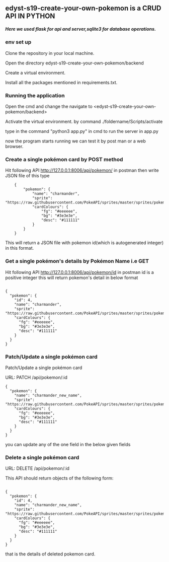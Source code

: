 <h2>edyst-s19-create-your-own-pokemon is a CRUD API IN PYTHON</h2>
<h5>Here we used flask for api and server,sqlite3 for database operations.</h5>
<h3>env set up</h3>

Clone the repository in your local machine.
  
Open the directory edyst-s19-create-your-own-pokemon/backend

Create a virtual environment.

Install all the packages mentioned in requirements.txt.

<h3>Running the application</h3>

Open the cmd and change the navigate to <edyst-s19-create-your-own-pokemon/backend>

Activate the virtual environment. by command ./foldername/Scripts/activate

type in the command "python3 app.py" in cmd to run the server in app.py

now the program starts running we can test it by post man or a web browser.

<h3>Create a single pokémon card by  POST method</h3>

Hit following API http://127.0.0.1:8006/api/pokemon/ in postman then write JSON file of this type
```
    {
        "pokemon": {
            "name": "charmander",
            "sprite": "https://raw.githubusercontent.com/PokeAPI/sprites/master/sprites/pokemon/4.png",
            "cardColours": {
                "fg": "#eeeeee",
                "bg": "#3e3e3e",
                "desc": "#111111"
            }
        }
    }
```
    
This will return a JSON file with pokemon id(which is autogenerated integer) in this format.

<h3>Get a single pokémon's details by Pokémon Name i.e GET</h3>

Hit following API http://127.0.0.1:8006/api/pokemon/id in postman id is a positive integer this will return pokemon's detail in below format
```

{
  "pokemon": {
    "id": 4,
    "name": "charmander",
    "sprite": "https://raw.githubusercontent.com/PokeAPI/sprites/master/sprites/pokemon/4.png",
    "cardColours": {
      "fg": "#eeeeee",
      "bg": "#3e3e3e",
      "desc": "#111111"
    }
  }
}
```
<h3>Patch/Update a single pokémon card</h3>

Patch/Update a single pokémon card

URL:
PATCH /api/pokemon/:id

```
{
  "pokemon": {
    "name": "charmander_new_name",
    "sprite": "https://raw.githubusercontent.com/PokeAPI/sprites/master/sprites/pokemon/4.png",
    "cardColours": {
      "fg": "#eeeeee",
      "bg": "#3e3e3e",
      "desc": "#111111"
    }
  }
}

```
you can update any of the one field in the below given fields

<h3> Delete a single pokémon card</h3>

URL:
DELETE /api/pokemon/:id

This API should return objects of the following form:
```

{
  "pokemon": {
    "id": 4,
    "name": "charmander_new_name",
    "sprite": "https://raw.githubusercontent.com/PokeAPI/sprites/master/sprites/pokemon/4.png",
    "cardColours": {
      "fg": "#eeeeee",
      "bg": "#3e3e3e",
      "desc": "#111111"
    }
  }
}

```
that is the details of deleted pokemon card.

